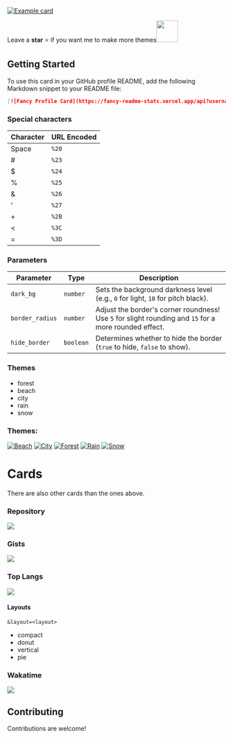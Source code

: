 [![Example card](https://fancy-readme-stats.vercel.app/api?username=max1mde&dark_bg=3&theme=beach&email=A%20strongly%20modified%20fork%20of%20anuraghazra%2Fgithub-readme-stats&show_icons=true&title=Fancy%20Readme%20Cards%20✨&description=Animated%20GitHub%20profile%20cards%20displaying%20stats%2c%20custom%20text%20and%20more%2E&include_all_commits=true&show_icons=true&update=1)](https://github.com/max1mde/fancy-readme-stats)

Leave a **star** ⭐ if you want me to make more themes<img src="https://github.com/user-attachments/assets/ae25e4b9-c97e-4fe9-bb24-72cd4eb5b99b" width="50">

## Getting Started
To use this card in your GitHub profile README, add the following Markdown snippet to your README file:

```markdown
[![Fancy Profile Card](https://fancy-readme-stats.vercel.app/api?username=YOUR_GITHUB_USERNAME&theme=beach&email=your@email.com&show_icons=true&title=Your%20name&description=Your%20description&include_all_commits=true&show_icons=true)](https://github.com/max1mde/fancy-readme-stats)
```

### Special characters

| Character | URL Encoded      |
|-----------|----------------------------|
| Space     | `%20`                      |
| #         | `%23`                      |
| $         | `%24`                      |
| %         | `%25`                      |
| &         | `%26`                      |
| '         | `%27`                      |
| +         | `%2B`                      |
| <         | `%3C`                      |
| =         | `%3D`                      |

### Parameters

| Parameter       | Type      | Description                                                        |
|-----------------|-----------|--------------------------------------------------------------------|
| `dark_bg`       | `number`  | Sets the background darkness level (e.g., `0` for light, `10` for pitch black). |
| `border_radius` | `number`  | Adjust the border's corner roundness! Use `5` for slight rounding and `15` for a more rounded effect. |
| `hide_border`   | `boolean` | Determines whether to hide the border (`true` to hide, `false` to show). |

### Themes
- forest
- beach
- city
- rain
- snow

### Themes:
[![Beach](https://fancy-readme-stats.vercel.app/api?card=1&username=max1mde&theme=beach&email=ceo@nextfight.net&description=beach&title=Theme&show_icons=true&include_all_commits=false&update=2)](https://github.com/max1mde/fancy-readme-stats)
[![City](https://fancy-readme-stats.vercel.app/api?card=1&username=max1mde&theme=city&email=ceo@nextfight.net&description=city&title=Theme&show_icons=true&include_all_commits=false&update=2)](https://github.com/max1mde/fancy-readme-stats)
[![Forest](https://fancy-readme-stats.vercel.app/api?card=1&username=max1mde&theme=forest&email=ceo@nextfight.net&description=forest&title=Theme&show_icons=true&include_all_commits=false&update=2)](https://github.com/max1mde/fancy-readme-stats)
[![Rain](https://fancy-readme-stats.vercel.app/api?card=1&username=max1mde&theme=rain&email=ceo@nextfight.net&description=rain&title=Theme&show_icons=true&include_all_commits=false&update=2)](https://github.com/max1mde/fancy-readme-stats)
[![Snow](https://fancy-readme-stats.vercel.app/api?card=1&username=max1mde&theme=snow&email=ceo@nextfight.net&description=snow&title=Theme&show_icons=true&include_all_commits=false&update=2)](https://github.com/max1mde/fancy-readme-stats)

# Cards
There are also other cards than the ones above.

### Repository
<a href="https://github.com/max1mde/fancy-readme-stats">
  <img align="center" src="https://fancy-readme-stats.vercel.app/api/pin/?username=max1mde&repo=fancy-readme-stats&theme=snow&dark_bg=7&show_icons=true&update=7" />
</a>

### Gists
<a href="https://gist.github.com/max1mde/437532d7b08f7e54c2bb7147828ab0e7/">
  <img align="center" src="https://fancy-readme-stats.vercel.app/api/gist?id=437532d7b08f7e54c2bb7147828ab0e7&theme=snow&dark_bg=7&show_icons=true" />
</a>

### Top Langs
<a href="https://github.com/max1mde/fancy-readme-stats">
  <img align="center" src="https://fancy-readme-stats.vercel.app/api/top-langs/?username=max1mde&theme=snow&dark_bg=7&show_icons=true&layout=compact" />
</a>

#### Layouts
`&layout=<layout>`

- compact
- donut
- vertical
- pie

### Wakatime
<a href="https://github.com/max1mde/fancy-readme-stats">
  <img align="center" src="https://fancy-readme-stats.vercel.app/api/wakatime?username=max1mde&theme=snow&dark_bg=7&show_icons=true" />
</a>


## Contributing
Contributions are welcome!
